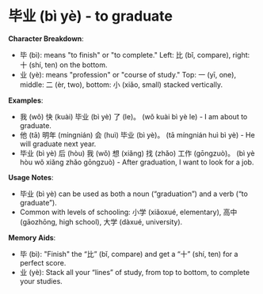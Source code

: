 # **毕业 (bì yè) - to graduate**

**Character Breakdown**:  
- 毕 (bì): means "to finish" or "to complete." Left: 比 (bǐ, compare), right: 十 (shí, ten) on the bottom.  
- 业 (yè): means "profession" or "course of study." Top: 一 (yī, one), middle: 二 (èr, two), bottom: 小 (xiǎo, small) stacked vertically.

**Examples**:  
- 我 (wǒ) 快 (kuài) 毕业 (bì yè) 了 (le)。 (wǒ kuài bì yè le) - I am about to graduate.  
- 他 (tā) 明年 (míngnián) 会 (huì) 毕业 (bì yè)。 (tā míngnián huì bì yè) - He will graduate next year.  
- 毕业 (bì yè) 后 (hòu) 我 (wǒ) 想 (xiǎng) 找 (zhǎo) 工作 (gōngzuò)。 (bì yè hòu wǒ xiǎng zhǎo gōngzuò) - After graduation, I want to look for a job.

**Usage Notes**:  
- 毕业 (bì yè) can be used as both a noun (“graduation”) and a verb (“to graduate”).  
- Common with levels of schooling: 小学 (xiǎoxué, elementary), 高中 (gāozhōng, high school), 大学 (dàxué, university).

**Memory Aids**:  
- 毕 (bì): "Finish" the “比” (bǐ, compare) and get a “十” (shí, ten) for a perfect score.  
- 业 (yè): Stack all your “lines” of study, from top to bottom, to complete your studies.